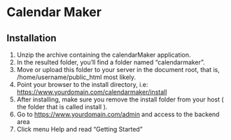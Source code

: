 # Calendar Maker


## Installation

  1.  Unzip the archive containing the calendarMaker application.
  2.  In the resulted folder, you’ll find a folder named “calendarmaker”. 
  3.  Move or upload this folder to your server in the document root, that is, /home/username/public_html most likely.
  4.  Point your browser to the install  directory, i.e: https://www.yourdomain.com/calendarmaker/install
  5.  After installing, make sure you remove the install folder from your host ( the folder that is called install ).
  6.  Go to https://www.yourdomain.com/admin and access to the backend area
  7.  Click menu Help and read “Getting Started”